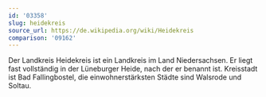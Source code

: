 ```yaml
---
id: '03358'
slug: heidekreis
source_url: https://de.wikipedia.org/wiki/Heidekreis
comparison: '09162'
---
```


Der Landkreis Heidekreis ist ein Landkreis im Land Niedersachsen. Er liegt fast vollständig in der Lüneburger Heide, nach der er benannt ist. Kreisstadt ist Bad Fallingbostel, die einwohnerstärksten Städte sind Walsrode und Soltau.

